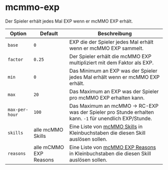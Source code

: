 # mcmmo-exp

Der Spieler erhält jedes Mal EXP wenn er mcMMO EXP erhält.

| Option | Default | Beschreibung |
| ------ | ------- | ----------- |
| `base` | `0` | EXP die der Spieler jedes Mal erhält wenn er mcMMO EXP sammelt. |
| `factor` | `0.25` | Der Spieler erhält die mcMMO EXP multipliziert mit dem Faktor als EXP. |
| `min` | `0` | Das Minimum an EXP was der Spieler jedes Mal erhält wenn er mcMMO EXP erhält. |
| `max` | `20` | Das Maximum an EXP was der Spieler pro mcMMO EXP erhalten kann. |
| `max-per-hour` | `100` | Das Maximum an mcMMO -> RC-EXP was der Spieler pro Stunde erhalten kann. `-1` für unendlich EXP/Stunde. |
| `skills` | alle mcMMO Skills | Eine Liste von [mcMMO Skills](https://github.com/mcMMO-Dev/mcMMO/blob/master/src/main/java/com/gmail/nossr50/datatypes/skills/PrimarySkillType.java#L37) in Kleinbuchstaben die diesen Skill auslösen sollen. |
| `reasons` | alle mCMMO EXP Reasons | Eine Liste von [mcMMO EXP Reasons](https://github.com/mcMMO-Dev/mcMMO/blob/master/src/main/java/com/gmail/nossr50/datatypes/experience/XPGainReason.java) in Kleinbuchstaben die diesen Skill auslösen sollen. |